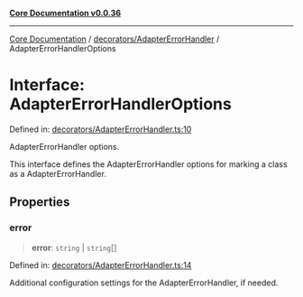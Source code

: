 [**Core Documentation v0.0.36**](../../../README.md)

***

[Core Documentation](../../../modules.md) / [decorators/AdapterErrorHandler](../README.md) / AdapterErrorHandlerOptions

# Interface: AdapterErrorHandlerOptions

Defined in: [decorators/AdapterErrorHandler.ts:10](https://github.com/stonemjs/core/blob/9f959fbf0878444ad50749e09c8b1ee612a83d71/src/decorators/AdapterErrorHandler.ts#L10)

AdapterErrorHandler options.

This interface defines the AdapterErrorHandler options for marking a class as a AdapterErrorHandler.

## Properties

### error

> **error**: `string` \| `string`[]

Defined in: [decorators/AdapterErrorHandler.ts:14](https://github.com/stonemjs/core/blob/9f959fbf0878444ad50749e09c8b1ee612a83d71/src/decorators/AdapterErrorHandler.ts#L14)

Additional configuration settings for the AdapterErrorHandler, if needed.

